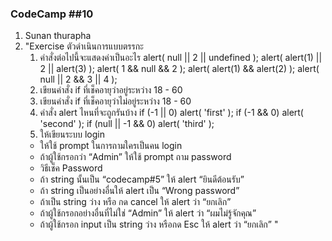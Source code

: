 ### CodeCamp ##10
1. Sunan thurapha
2. "Exercise ตัวดำเนินการแบบตรรกะ
    1. คำสั่งต่อไปนี้จะแสดงค่าเป็นอะไร
    alert( null || 2 || undefined );
    alert( alert(1) || 2 || alert(3) );
    alert( 1 && null && 2 );
    alert( alert(1) && alert(2) );
    alert( null || 2 && 3 || 4 );
    2. เขียนคำสั่ง if ที่เช็คอายุว่าอยู่ระหว่าง 18 - 60
    3. เขียนคำสั่ง if ที่เช็คอายุว่าไม่อยู่ระหว่าง 18 - 60
    4. คำสั่ง alert ไหนที่จะถูกรันบ้าง
    if (-1 || 0) alert( 'first' );
    if (-1 && 0) alert( 'second' );
    if (null || -1 && 0) alert( 'third' );
    5. ให้เขียนระบบ login
    - ให้ใช้ prompt ในการถามใครเป็นคน login
    - ถ้าผู้ใช้กรอกว่า “Admin” ให้ใช้ prompt ถาม password
    - วิธีเช็ค Password
    - ถ้า string นั้นเป็น “codecamp#5” ให้ alert “ยินดีต้อนรับ”
    - ถ้า string เป็นอย่างอื่นให้ alert เป็น “Wrong password”
    - ถ้าเป็น string ว่าง หรือ กด cancel ให้ alert ว่า “ยกเลิก”
    - ถ้าผู้ใช้กรอกอย่างอื่นที่ไม่ใช่ “Admin” ให้ alert ว่า “ผมไม่รู้จักคุณ”
    - ถ้าผู้ใช้กรอก input เป็น string ว่าง หรือกด Esc ให้ alert ว่า “ยกเลิก”
    "